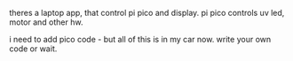 theres a laptop app, that control pi pico and display. pi pico controls uv led, motor and other hw.

i need to add pico code - but all of this is in my car now. write your own code or wait.
